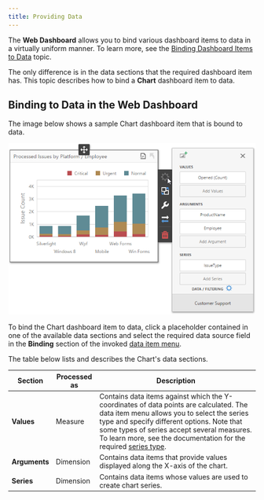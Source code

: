 ```yaml
---
title: Providing Data
---
```

The **Web Dashboard** allows you to bind various dashboard items to data in a virtually uniform manner. To learn more, see the [Binding Dashboard Items to Data](../../../../../dashboard-for-web/articles/web-dashboard-designer-mode/binding-dashboard-items-to-data.md) topic.

The only difference is in the data sections that the required dashboard item has. This topic describes how to bind a **Chart** dashboard item to data.

## Binding to Data in the Web Dashboard
The image below shows a sample Chart dashboard item that is bound to data.

![wdd-chart-binding](../../../../images/Img125010.png)

To bind the Chart dashboard item to data, click a placeholder contained in one of the available data sections and select the required data source field in the **Binding** section of the invoked [data item menu](../../../../../dashboard-for-web/articles/web-dashboard-designer-mode/ui-elements/data-item-menu.md).

The table below lists and describes the Chart's data sections.

| Section | Processed as | Description |
|---|---|---|
| **Values** | Measure | Contains data items against which the Y-coordinates of data points are calculated. The data item menu allows you to select the series type and specify different options. Note that some types of series accept several measures. To learn more, see the documentation for the required [series type](../../../../../dashboard-for-web/articles/web-dashboard-designer-mode/designing-dashboard-items/chart/series.md). |
| **Arguments** | Dimension | Contains data items that provide values displayed along the X-axis of the chart. |
| **Series** | Dimension | Contains data items whose values are used to create chart series. |